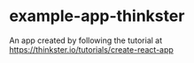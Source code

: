 # example-app-thinkster
An app created by following the tutorial at https://thinkster.io/tutorials/create-react-app
